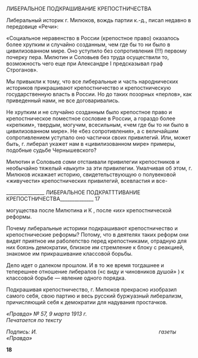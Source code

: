 ЛИБЕРАЛЬНОЕ ПОДКРАШИВАНИЕ КРЕПОСТНИЧЕСТВА

Либеральный историк г. Милюков, вождь партии к.-д., писал недавно в передовице «Речи»:

«Социальное неравенство в России (крепостное право) оказалось более хрупким и случайно создан­ным, чем где бы то ни было в цивилизованном мире. Оно уступило без сопротивления (!!!) первому по­черку пера. Милютин и Соловьев без труда осуществили то, возможность чего еще при Александре I предсказывал граф Строганов».

Мы привыкли к тому, что все либеральные и часть народнических историков при­крашивают крепостничество и крепостническую государственную власть в России. Но до таких позорных «перлов», как приведенный нами, не все договаривались.

Не хрупким и не случайно созданным было крепостное право и крепостническое поместное сословие в России, а гораздо более «крепким», твердым, могучим, всесиль­ным, «чем где бы то ни было в цивилизованном мире». Не «без сопротивления», а с ве­личайшим сопротивлением уступало оно частички своих привилегий. Или, может быть, г. либерал укажет нам в «цивилизованном мире» примеры, подобные судьбе Черны­шевского?

Милютин и Соловьев _сами_ отстаивали привилегии крепостников и необычайно тя­желый _«выкуп»_ за эти привилегии. Умалчивая об этом, г. Милюков искажает историю, свидетельствующую о полувековой «живучести» крепостнических привилегий, всевла­стия и все-

  

________________ ЛИБЕРАЛЬНОЕ ПОДКРАТТТИВАНИЕ КРЕПОСТНИЧЕСТВА______________ 17

могущества после Милютина и К , после _«их»_ крепостнической реформы.

Почему либеральные историки подкрашивают крепостничество и крепостнические реформы? Потому, что в деятелях таких реформ они видят приятное им раболепство перед крепостниками, отрадную для них боязнь демократии, близкое им стремление к блоку с реакцией, знакомое им прикрашивание классовой борьбы.

Дело идет о далеком прошлом. И в то же время тогдашнее и теперешнее отношение либералов («с виду и чиновников душой» ) к классовой борьбе — явление одного по­рядка.

Подкрашивая крепостничество, г. Милюков прекрасно изобразил самого себя, свою партию и весь русский буржуазный либерализм, причисляющий себя к демократии для надувания простачков.

_«Правда» № 57, 9 марта 1913 г.                                                            Печатается по тексту_

_Подпись: И._                                                                                   _газеты «Правда»_

  

**18**